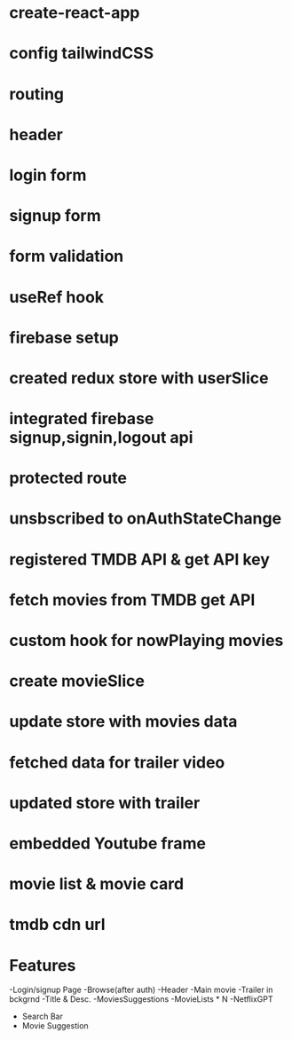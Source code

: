 # create-react-app
# config tailwindCSS
# routing
# header
# login form
# signup form
# form validation
# useRef hook
# firebase setup 
# created redux store with userSlice
# integrated firebase signup,signin,logout api
# protected route
# unsbscribed to onAuthStateChange
# registered TMDB API & get API key
# fetch movies from TMDB get API
# custom hook for nowPlaying movies
# create movieSlice
# update store with movies data
# fetched data for trailer video
# updated store with trailer
# embedded Youtube frame
# movie list & movie card
# tmdb cdn url



# Features
-Login/signup Page
-Browse(after auth)
             -Header
             -Main movie
               -Trailer in bckgrnd
               -Title & Desc.
               -MoviesSuggestions
                 -MovieLists * N
-NetflixGPT
   - Search Bar
   - Movie Suggestion

